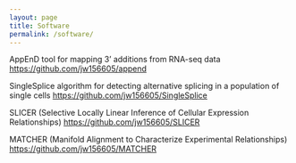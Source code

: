 ```yaml
---
layout: page
title: Software
permalink: /software/
---
```


AppEnD tool for mapping 3’ additions from RNA-seq data
https://github.com/jw156605/append

SingleSplice algorithm for detecting alternative splicing in a population of single cells
https://github.com/jw156605/SingleSplice

SLICER (Selective Locally Linear Inference of Cellular Expression Relationships)
https://github.com/jw156605/SLICER

MATCHER (Manifold Alignment to Characterize Experimental Relationships)
https://github.com/jw156605/MATCHER
